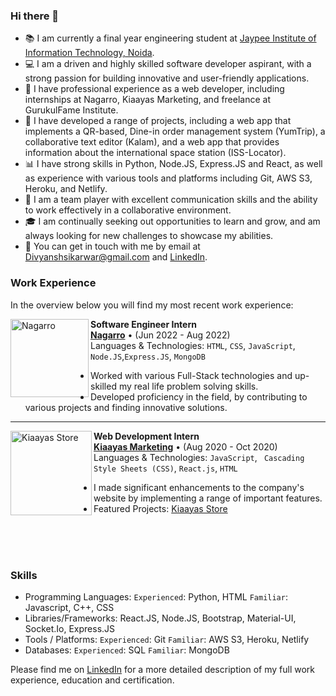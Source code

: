 ### Hi there 👋
- 📚 I am currently a final year engineering student at [Jaypee Institute of Information Technology, Noida](https://www.jiit.ac.in/).
- 💻 I am a driven and highly skilled software developer aspirant, with a strong passion for building innovative and user-friendly applications.
- 🔨 I have professional experience as a web developer, including internships at Nagarro, Kiaayas Marketing, and freelance at GurukulFame Institute.
- 📱 I have developed a range of projects, including a web app that implements a QR-based, Dine-in order management system (YumTrip), a collaborative text editor (Kalam), and a web app that provides information about the international space station (ISS-Locator).
- 📊 I have strong skills in Python, Node.JS, Express.JS and React, as well as experience with various tools and platforms including Git, AWS S3, Heroku, and Netlify.
- 🤝 I am a team player with excellent communication skills and the ability to work effectively in a collaborative environment.
- 🎓 I am continually seeking out opportunities to learn and grow, and am always looking for new challenges to showcase my abilities.
- 💬 You can get in touch with me by email at [Divyanshsikarwar@gmail.com](mailto:Divyanshsikarwar@gmail.com) and [LinkedIn](https://www.linkedin.com/in/divyanshsikarwar/).
### Work Experience
In the overview below you will find my most recent work experience:

[<img align="left" height="125px" width="125px" alt="Nagarro" src="https://i.postimg.cc/RhL4thVZ/Nagarro.jpg"/>](https://www.nagarro.com/en)

**Software Engineer Intern** \
[**Nagarro**](https://www.nagarro.com/en) • (Jun 2022 - Aug 2022) \
Languages & Technologies: `HTML`, `CSS`, `JavaScript`, `Node.JS`,`Express.JS`, `MongoDB` 
  - Worked with various Full-Stack technologies and up-skilled my real life problem solving skills. 
  - Developed proficiency in the field, by contributing to various projects and finding innovative solutions.

---



[<img align="left" height="135px" width="130px" alt="Kiaayas Store" src="https://i.postimg.cc/Ss0rP7cj/301014963-475277784606916-6717923195550097285-n.jpg"/>](https://kiaayasstore.com/)

**Web Development Intern** \
[**Kiaayas Marketing**](https://kiaayasstore.com/) • (Aug 2020 - Oct 2020) \
Languages & Technologies: `JavaScript`, ` Cascading Style Sheets (CSS)`, `React.js`, `HTML` 
- I made significant enhancements to the company's website by implementing a range of important features.
- Featured Projects: [Kiaayas Store](https://kiaayasstore.com/) 
  


<br/>
<br/>
<br/>

### Skills
- Programming Languages:	`Experienced`: Python, HTML `Familiar`: Javascript, C++, CSS 
- Libraries/Frameworks:	React.JS, Node.JS, Bootstrap, Material-UI, Socket.Io, Express.JS 
- Tools / Platforms:	`Experienced`: Git `Familiar`: AWS S3, Heroku, Netlify 
- Databases:	`Experienced`: SQL `Familiar`: MongoDB

Please find me on [LinkedIn](https://www.linkedin.com/in/divyanshsikarwar/) for a more detailed description of my full work experience, education and certification.
